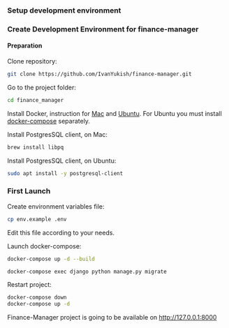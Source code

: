 ### Setup development environment
### Create Development Environment for finance-manager

#### Preparation 
Clone repository:

```bash
git clone https://github.com/IvanYukish/finance-manager.git
```

Go to the project folder:

```bash
cd finance_manager
```

Install Docker, 
instruction for [Mac](https://docs.docker.com/docker-for-mac/install/)
and [Ubuntu](https://docs.docker.com/engine/install/ubuntu/).
For Ubuntu you must install [docker-compose](https://docs.docker.com/compose/install/) separately.

Install PostgresSQL client, on Mac:
```bash
brew install libpq
```

Install PostgresSQL client, on Ubuntu:

```bash
sudo apt install -y postgresql-client
```


### First Launch
Create environment variables file:
```bash
cp env.example .env
```
Edit this file according to your needs.

Launch docker-compose:
```bash
docker-compose up -d --build
```

```bash
docker-compose exec django python manage.py migrate
```

Restart project:
```bash
docker-compose down
docker-compose up -d
```

Finance-Manager project is going to be available on http://127.0.0.1:8000
